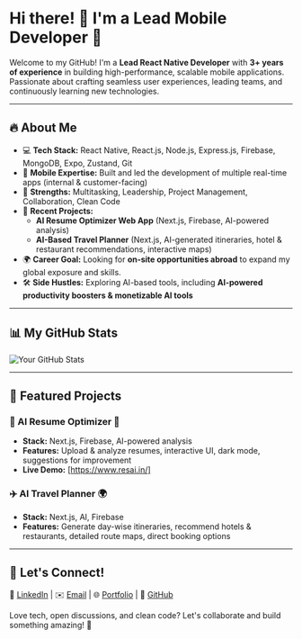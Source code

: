 # Hi there! 👋 I'm a Lead Mobile Developer 🚀

Welcome to my GitHub! I'm a **Lead React Native Developer** with **3+ years of experience** in building high-performance, scalable mobile applications. Passionate about crafting seamless user experiences, leading teams, and continuously learning new technologies.

---

## 🔥 About Me
- 💻 **Tech Stack:** React Native, React.js, Node.js, Express.js, Firebase, MongoDB, Expo, Zustand, Git
- 📱 **Mobile Expertise:** Built and led the development of multiple real-time apps (internal & customer-facing)
- 🎯 **Strengths:** Multitasking, Leadership, Project Management, Collaboration, Clean Code
- 🚀 **Recent Projects:**
  - **AI Resume Optimizer Web App** (Next.js, Firebase, AI-powered analysis)
  - **AI-Based Travel Planner** (Next.js, AI-generated itineraries, hotel & restaurant recommendations, interactive maps)
- 🌍 **Career Goal:** Looking for **on-site opportunities abroad** to expand my global exposure and skills.
- 🛠 **Side Hustles:** Exploring AI-based tools, including **AI-powered productivity boosters & monetizable AI tools**

---

## 📊 My GitHub Stats
![Your GitHub Stats](https://github-readme-stats.vercel.app/api?username=KrithikShailesh&show_icons=true&theme=radical)

---

## 🚀 Featured Projects
### 📄 AI Resume Optimizer 🌟
- **Stack:** Next.js, Firebase, AI-powered analysis
- **Features:** Upload & analyze resumes, interactive UI, dark mode, suggestions for improvement
- **Live Demo:** [https://www.resai.in/]

### ✈️ AI Travel Planner 🌍
- **Stack:** Next.js, AI, Firebase
- **Features:** Generate day-wise itineraries, recommend hotels & restaurants, detailed route maps, direct booking options

---

## 🌟 Let's Connect!
🔗 [LinkedIn](#) | ✉️ [Email](#) | 🌐 [Portfolio](#) | 📂 [GitHub](#)

Love tech, open discussions, and clean code? Let's collaborate and build something amazing! 🚀
